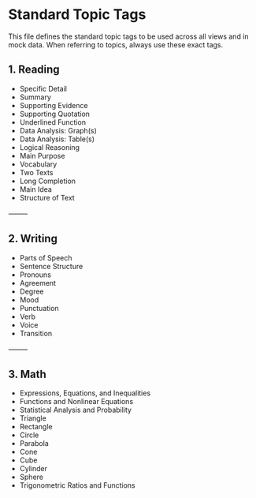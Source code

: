 # Standard Topic Tags

This file defines the standard topic tags to be used across all views and in mock data. When referring to topics, always use these exact tags.

## 1. Reading
- Specific Detail
- Summary
- Supporting Evidence
- Supporting Quotation
- Underlined Function
- Data Analysis: Graph(s)
- Data Analysis: Table(s)
- Logical Reasoning
- Main Purpose
- Vocabulary
- Two Texts
- Long Completion
- Main Idea
- Structure of Text

⸻

## 2. Writing
- Parts of Speech
- Sentence Structure
- Pronouns
- Agreement
- Degree
- Mood
- Punctuation
- Verb
- Voice
- Transition

⸻

## 3. Math
- Expressions, Equations, and Inequalities
- Functions and Nonlinear Equations
- Statistical Analysis and Probability
- Triangle
- Rectangle
- Circle
- Parabola
- Cone
- Cube
- Cylinder
- Sphere
- Trigonometric Ratios and Functions

